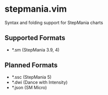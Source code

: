 # stepmania.vim
Syntax and folding support for StepMania charts

## Supported Formats
- \*.sm (StepMania 3.9, 4)

## Planned Formats
- \*.ssc  (StepMania 5)
- \*.dwi  (Dance with Intensity)
- \*.json (SM Micro)
